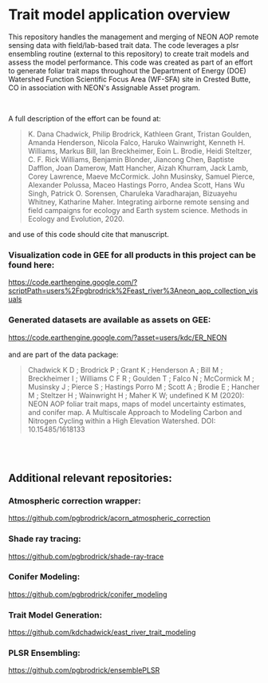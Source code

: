 # Trait model application overview 


<p>This repository handles the management and merging of NEON AOP remote sensing data with field/lab-based trait data.
The code leverages a plsr ensembling routine (external to this repository) to create trait models and assess the
model performance. This code was created as part of an effort to generate foliar trait maps throughout the Department of Energy (DOE) Watershed Function Scientific Focus Area (WF-SFA) site in Crested Butte, CO in association with NEON's Assignable Asset program.</p><br>

A full description of the effort can be found at:

> K. Dana Chadwick, Philip Brodrick, Kathleen Grant, Tristan Goulden, Amanda Henderson, Nicola Falco, Haruko Wainwright, Kenneth H. Williams, Markus Bill, Ian Breckheimer, Eoin L. Brodie, Heidi Steltzer, C. F. Rick Williams, Benjamin Blonder, Jiancong Chen, Baptiste Dafflon, Joan Damerow, Matt Hancher, Aizah Khurram, Jack Lamb, Corey Lawrence, Maeve McCormick. John Musinsky, Samuel Pierce, Alexander Polussa, Maceo Hastings Porro, Andea Scott, Hans Wu Singh, Patrick O. Sorensen, Charuleka Varadharajan, Bizuayehu Whitney, Katharine Maher. Integrating airborne remote sensing and field campaigns for ecology and Earth system science. Methods in Ecology and Evolution, 2020.

and use of this code should cite that manuscript.

### Visualization code in GEE for all products in this project can be found here: 
https://code.earthengine.google.com/?scriptPath=users%2Fpgbrodrick%2Feast_river%3Aneon_aop_collection_visuals
<br>

### Generated datasets are available as assets on GEE: 
https://code.earthengine.google.com/?asset=users/kdc/ER_NEON <br>
<br> 
and are part of the data package: 
> Chadwick K D ; Brodrick P ; Grant K ; Henderson A ; Bill M ; Breckheimer I ; Williams C F R ; Goulden T ; Falco N ; McCormick M ; Musinsky J ; Pierce S ; Hastings Porro M ; Scott A ; Brodie E ; Hancher M ; Steltzer H ; Wainwright H ; Maher K W; undefined K M (2020): NEON AOP foliar trait maps, maps of model uncertainty estimates, and conifer map. A Multiscale Approach to Modeling Carbon and Nitrogen Cycling within a High Elevation Watershed. DOI: 10.15485/1618133
<br>
<br>

## Additional relevant repositories:

### Atmospheric correction wrapper: 
https://github.com/pgbrodrick/acorn_atmospheric_correction

### Shade ray tracing: 
https://github.com/pgbrodrick/shade-ray-trace

### Conifer Modeling:
https://github.com/pgbrodrick/conifer_modeling

### Trait Model Generation:
https://github.com/kdchadwick/east_river_trait_modeling

### PLSR Ensembling:
https://github.com/pgbrodrick/ensemblePLSR
